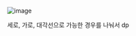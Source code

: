 ![image](https://user-images.githubusercontent.com/33195517/181418766-1e636732-f6af-483b-978f-dc432d8cf30a.png)

세로, 가로, 대각선으로 가능한 경우를 나눠서 dp
